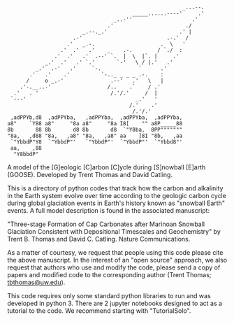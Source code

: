 ```
                                                        _...--.
                                        _____......----'     .'
                                  _..-''                   .'
                                .'                       ./
                        _.--._.'                       .' |
                     .-'                           .-.'  /
                   .'   _.-.                     .  \   '
                 .'  .'   .'    _    .-.        / `./  :
               .'  .'   .'  .--' `.  |  \  |`. |     .'
            _.'  .'   .' `.'       `-'   \ / |.'   .'
         _.'  .-'   .'     `-.            `      .'
       .'   .'    .'          `-.._ _ _ _ .-.    :
      /     o _.-'               .--'   .'   \   |
    .'-.__..-'                  /..    .`    / .'
  .'   . '                       /.'/.'     /  |
 `---'                                   _.'   '
                                       /.'    .'
                                        /.'/.'
 ,adPPYb,d8  ,adPPYba,   ,adPPYba,  ,adPPYba,  ,adPPYba,  
a8"    `Y88 a8"     "8a a8"     "8a I8[    "" a8P_____88  
8b       88 8b       d8 8b       d8  `"Y8ba,  8PP"""""""  
"8a,   ,d88 "8a,   ,a8" "8a,   ,a8" aa    ]8I "8b,   ,aa  
 `"YbbdP"Y8  `"YbbdP"'   `"YbbdP"'  `"YbbdP"'  `"Ybbd8"'  
 aa,    ,88                                               
  "Y8bbdP"    
```
A model of the [G]eologic [C]arbon [C]ycle during [S]nowball [E]arth (GOOSE).
Developed by Trent Thomas and David Catling.

This is a directory of python codes that track how the carbon and alkalinity in the Earth system evolve over time according to the geologic carbon cycle during global glaciation events in Earth's history known as "snowball Earth" events. A full model description is found in the associated manuscript:

"Three-stage Formation of Cap Carbonates after Marinoan Snowball Glaciation Consistent with Depositional Timescales and Geochemistry" by Trent B. Thomas and David C. Catling. Nature Communications.

As a matter of courtesy, we request that people using this code please cite the above manuscript. In the interest of an "open source" approach, we also request that authors who use and modify the code, please send a copy of papers and modified code to the corresponding author (Trent Thomas; tbthomas@uw.edu).

This code requires only some standard python libraries to run and was developed in python 3. There are 2 jupyter notebooks designed to act as a tutorial to the code. We recommend starting with "TutorialSolo".
